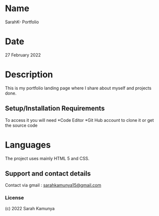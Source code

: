 # Name
SarahK- Portfolio
# Date
 27 February 2022

# Description
This is my portfolio landing page where I share about myself and projects done. 

## Setup/Installation Requirements
 To access it you will need
*Code Editor
*Git Hub account to clone it or get the source code
# Languages 

The project uses mainly HTML 5 and CSS.
## Support and contact details
Contact via gmail : sarahkamunya15@gmail.com
### License

 (c) 2022 Sarah Kamunya